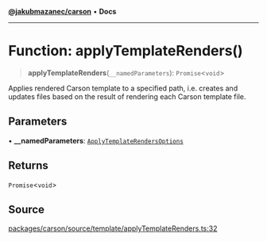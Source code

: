 [**@jakubmazanec/carson**](../README.md) • **Docs**

---

# Function: applyTemplateRenders()

> **applyTemplateRenders**(`__namedParameters`): `Promise`\<`void`\>

Applies rendered Carson template to a specified path, i.e. creates and updates files based on the
result of rendering each Carson template file.

## Parameters

• **\_\_namedParameters**:
[`ApplyTemplateRendersOptions`](../type-aliases/ApplyTemplateRendersOptions.md)

## Returns

`Promise`\<`void`\>

## Source

[packages/carson/source/template/applyTemplateRenders.ts:32](https://github.com/jakubmazanec/js-tools/blob/0a7ca643260718f11723fa4df4f144d2d5a8a885/packages/carson/source/template/applyTemplateRenders.ts#L32)
